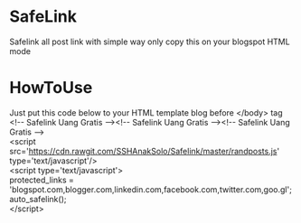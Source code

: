 # SafeLink
Safelink all post link with simple way only copy this on your blogspot HTML mode 

# HowToUse
Just put this code below to your HTML template blog before &lt;/body&gt; tag <br />
&lt;!-- Safelink Uang Gratis --&gt;&lt;!-- Safelink Uang Gratis --&gt;&lt;!-- Safelink Uang Gratis --&gt; <br />
&lt;script src='https://cdn.rawgit.com/SSHAnakSolo/Safelink/master/randposts.js' type='text/javascript'/&gt; <br />
&lt;script type='text/javascript'&gt; <br />
protected_links = &#39;blogspot.com,blogger.com,linkedin.com,facebook.com,twitter.com,goo.gl&#39;; <br />
auto_safelink(); <br />
&lt;/script&gt; <br />
